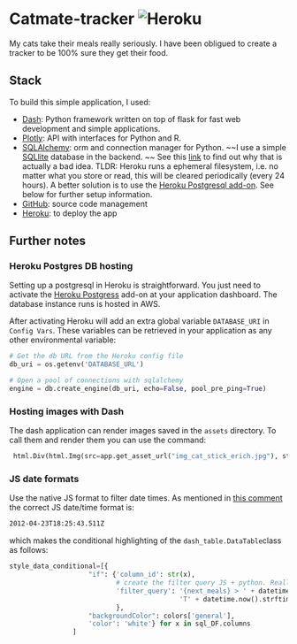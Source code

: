 # Catmate-tracker ![Heroku](http://heroku-badge.herokuapp.com/?app=catmate-tracker&root=projects.html)
My cats take their meals really seriously. I have been obligued to create a tracker to be 100% sure they get their food.

## Stack 
To build this simple application, I used:

- [Dash](https://dash.plot.ly/): Python framework written on top of flask for fast web development and simple applications.
- [Plotly](https://plot.ly/): API with interfaces for Python and R. 
- [SQLAlchemy](https://www.sqlalchemy.org/): orm and connection manager for Python. ~~I use a simple [SQLlite](https://www.sqlite.org/index.html) database in the backend.  ~~ 
See this [link](https://devcenter.heroku.com/articles/sqlite3) to find out why that is actually a bad idea. TLDR: Heroku runs a ephemeral filesystem, i.e. no matter what you store or read, this will be cleared periodically (every 24 hours). A better solution is to use the [Heroku Postgresql add-on](https://elements.heroku.com/addons/heroku-postgresql). See below for further setup information. 
- [GitHub](www.github.com): source code management
- [Heroku](http://www.heroku.com/): to deploy the app 

## Further notes 

### Heroku Postgres DB hosting 
Setting up a postgresql in Heroku is straightforward. You just need to activate the [Heroku Postgress](https://www.heroku.com/postgres) add-on at your application dashboard. The database instance runs is hosted in AWS.

After activating Heroku will add an extra global variable `DATABASE_URI` in `Config Vars`. These variables can be retrieved in your application as any other environmental variable:   

```Python
# Get the db URL from the Heroku config file 
db_uri = os.getenv('DATABASE_URL')

# Open a pool of connections with sqlalchemy
engine = db.create_engine(db_uri, echo=False, pool_pre_ping=True)
```

### Hosting images with Dash
The dash application can render images saved in the ```assets``` directory. To call them and render them you can use the command:

```Python
 html.Div(html.Img(src=app.get_asset_url("img_cat_stick_erich.jpg"), style={"width": "100%"})
```

### JS date formats

Use the native JS format to filter date times. As mentioned in [this comment](https://stackoverflow.com/a/15952652) the correct JS date/time format is:

```bash
2012-04-23T18:25:43.511Z
```

which makes the conditional highlighting of the ```dash_table.DataTable```class as follows:

```python
style_data_conditional=[{
                    "if": {'column_id': str(x),
                           # create the filter query JS + python. Really important: use the JS time format
                           'filter_query': '{next_meals} > ' + datetime.now().strftime("%Y-%m-%d") +
                                           'T' + datetime.now().strftime("%H:%M:%S")
                           },
                    "backgroundColor": colors['general'],
                    'color': 'white'} for x in sql_DF.columns
                ]
```
